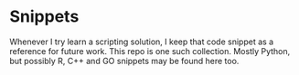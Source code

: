 # Snippets
Whenever I try learn a scripting solution, I keep that code snippet as a reference for future work. This repo is one such collection. Mostly Python, but possibly R, C++ and GO snippets may be found here too.
